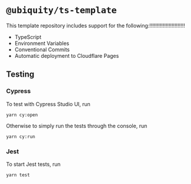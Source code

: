 # `@ubiquity/ts-template`

This template repository includes support for the following:!!!!!!!!!!!!!!!!!!!!!!!!

- TypeScript
- Environment Variables
- Conventional Commits
- Automatic deployment to Cloudflare Pages

## Testing

### Cypress
To test with Cypress Studio UI, run
```shell
yarn cy:open
```

Otherwise to simply run the tests through the console, run
```shell
yarn cy:run
```

### Jest
To start Jest tests, run
```shell
yarn test
```
